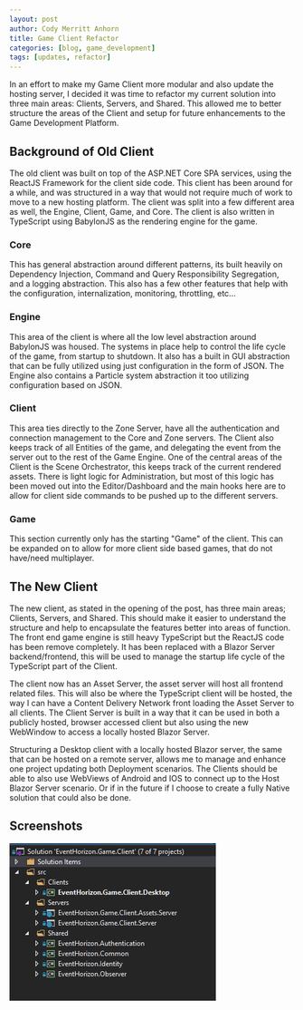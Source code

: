 ```yaml
---
layout: post
author: Cody Merritt Anhorn
title: Game Client Refactor
categories: [blog, game_development]
tags: [updates, refactor]
---
```


In an effort to make my Game Client more modular and also update the hosting server, I decided it was time to refactor my current solution into three main areas: Clients, Servers, and Shared. This allowed me to better structure the areas of the Client and setup for future enhancements to the Game Development Platform. 

## Background of Old Client

The old client was built on top of the ASP.NET Core SPA services, using the ReactJS Framework for the client side code. This client has been around for a while, and was structured in a way that would not require much of work to move to a new hosting platform. The client was split into a few different area as well, the Engine, Client, Game, and Core. The client is also written in TypeScript using BabylonJS as the rendering engine for the game.

### Core 

This has general abstraction around different patterns, its built heavily on Dependency Injection, Command and Query Responsibility Segregation, and a logging abstraction. This also has a few other features that help with the configuration, internalization, monitoring, throttling, etc...

### Engine 

This area of the client is where all the low level abstraction around BabylonJS was housed. The systems in place help to control the life cycle of the game, from startup to shutdown. It also has a built in GUI abstraction that can be fully utilized using just configuration in the form of JSON. The Engine also contains a Particle system abstraction it too utilizing configuration based on JSON.

### Client

This area ties directly to the Zone Server, have all the authentication and connection management to the Core and Zone servers. The Client also keeps track of all Entities of the game, and delegating the event from the server out to the rest of the Game Engine. One of the central areas of the Client is the Scene Orchestrator, this keeps track of the current rendered assets. There is light logic for Administration, but most of this logic has been moved out into the Editor/Dashboard and the main hooks here are to allow for client side commands to be pushed up to the different servers.

### Game 

This section currently only has the starting "Game" of the client. This can be expanded on to allow for more client side based games, that do not have/need multiplayer.

## The New Client

The new client, as stated in the opening of the post, has three main areas; Clients, Servers, and Shared. This should make it easier to understand the structure and help to encapsulate the features better into areas of function. The front end game engine is still heavy TypeScript but the ReactJS code has been remove completely. It has been replaced with a Blazor Server backend/frontend, this will be used to manage the startup life cycle of the TypeScript part of the Client. 

The client now has an Asset Server, the asset server will host all frontend related files. This will also be where the TypeScript client will be hosted, the way I can have a Content Delivery Network front loading the Asset Server to all clients. The Client Server is built in a way that it can be used in both a publicly hosted, browser accessed client but also using the new WebWindow to access a locally hosted Blazor Server. 

Structuring a Desktop client with a locally hosted Blazor server, the same that can be hosted on a remote server, allows me to manage and enhance one project updating both Deployment scenarios. The Clients should be able to also use WebViews of Android and IOS to connect up to the Host Blazor Server scenario. Or if in the future if I choose to create a fully Native solution that could also be done.

## Screenshots 
![This is an image of the new solution structure.](/image/Posts/GameDevelopment/2020-02-04/NewProjectStructure.png)
